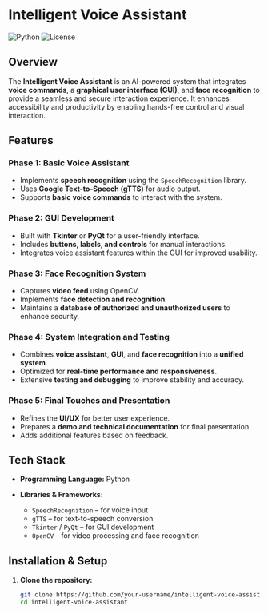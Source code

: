# Intelligent Voice Assistant

![Python](https://img.shields.io/badge/Python-3.9+-blue.svg)
![License](https://img.shields.io/badge/License-MIT-green.svg)

## Overview
The **Intelligent Voice Assistant** is an AI-powered system that integrates **voice commands**, a **graphical user interface (GUI)**, and **face recognition** to provide a seamless and secure interaction experience. It enhances accessibility and productivity by enabling hands-free control and visual interaction.

## Features

### Phase 1: Basic Voice Assistant
- Implements **speech recognition** using the `SpeechRecognition` library.
- Uses **Google Text-to-Speech (gTTS)** for audio output.
- Supports **basic voice commands** to interact with the system.

### Phase 2: GUI Development
- Built with **Tkinter** or **PyQt** for a user-friendly interface.
- Includes **buttons, labels, and controls** for manual interactions.
- Integrates voice assistant features within the GUI for improved usability.

### Phase 3: Face Recognition System
- Captures **video feed** using OpenCV.
- Implements **face detection and recognition**.
- Maintains a **database of authorized and unauthorized users** to enhance security.

### Phase 4: System Integration and Testing
- Combines **voice assistant**, **GUI**, and **face recognition** into a **unified system**.
- Optimized for **real-time performance and responsiveness**.
- Extensive **testing and debugging** to improve stability and accuracy.

### Phase 5: Final Touches and Presentation
- Refines the **UI/UX** for better user experience.
- Prepares a **demo and technical documentation** for final presentation.
- Adds additional features based on feedback.

## Tech Stack

- **Programming Language:** Python

- **Libraries & Frameworks:**
  - `SpeechRecognition` – for voice input
  - `gTTS` – for text-to-speech conversion
  - `Tkinter` / `PyQt` – for GUI development
  - `OpenCV` – for video processing and face recognition

## Installation & Setup

1. **Clone the repository:**
   ```bash
   git clone https://github.com/your-username/intelligent-voice-assistant.git
   cd intelligent-voice-assistant
